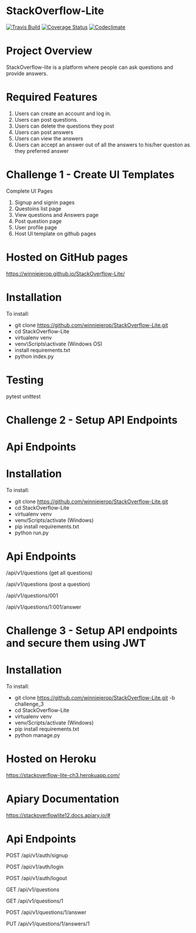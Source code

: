 # StackOverflow-Lite
[![Travis Build](https://img.shields.io/travis/winniejerop/StackOverflow-Lite.svg?style=popout)](https://travis-ci.org/winniejerop/StackOverflow-Lite)
[![Coverage Status](https://coveralls.io/repos/github/winniejerop/StackOverflow-Lite/badge.svg?branch=master)](https://coveralls.io/github/winniejerop/StackOverflow-Lite?branch=master)
[![Codeclimate](https://img.shields.io/codeclimate/maintainability-percentage/angular/angular.js.svg?style=popout)](https://codeclimate.com/github/winniejerop/StackOverflow-Lite/trends)

# Project Overview
StackOverflow-lite is a platform where people can ask questions and provide answers.

# Required Features

1. Users can create an account and log in.
2. Users can post questions.
3. Users can delete the questions they post
4. Users can post answers
5. Users can view the answers
6. Users can accept an answer out of all the answers to his/her queston as they preferred answer

# Challenge 1 - Create UI Templates

Complete UI Pages
1. Signup and signin pages
2. Questoins list page
3. View questions and Answers page
4. Post question page
5. User profile page
6. Host UI template on github pages 

# Hosted on GitHub pages
https://winniejerop.github.io/StackOverflow-Lite/


# Installation
To install:
- git clone https://github.com/winniejerop/StackOverflow-Lite.git
- cd StackOverflow-Lite
- virtualenv venv
- venv\Scripts\activate (Windows OS)
- install requirements.txt
- python index.py 

# Testing
pytest
unittest

# Challenge 2 - Setup API Endpoints 
# Api Endpoints
# Installation
To install:
- git clone https://github.com/winniejerop/StackOverflow-Lite.git
- cd StackOverflow-Lite
- virtualenv venv
- venv/Scripts/activate (Windows)
- pip install requirements.txt
- python run.py 

# Api Endpoints
/api/v1/questions (get all questions)

/api/v1/questions (post a question)

/api/v1/questions/001

/api/v1/questions/1:001/answer

# Challenge 3 - Setup API endpoints and secure them using JWT
# Installation
To install:
- git clone https://github.com/winniejerop/StackOverflow-Lite.git -b challenge_3
- cd StackOverflow-Lite
- virtualenv venv
- venv/Scripts/activate (Windows)
- pip install requirements.txt
- python manage.py 

# Hosted on Heroku
https://stackoverflow-lite-ch3.herokuapp.com/

# Apiary Documentation
https://stackoverflowlite12.docs.apiary.io/#


# Api Endpoints
POST /api/v1/auth/signup

POST /api/v1/auth/login

POST /api/v1/auth/logout

GET /api/v1/questions 

GET /api/v1/questions/1

POST /api/v1/questions/1/answer

PUT /api/v1/questions/1/answers/1


